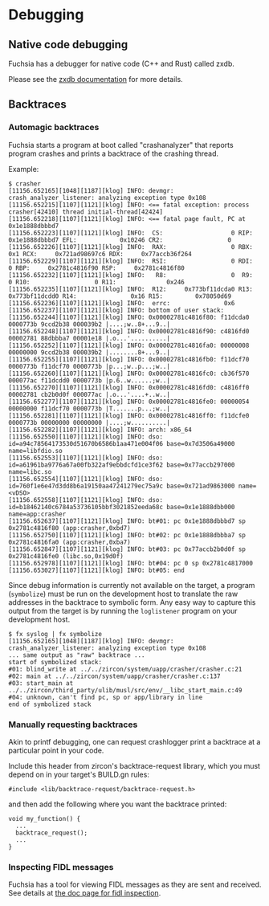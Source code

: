 # Debugging

## Native code debugging

Fuchsia has a debugger for native code (C++ and Rust) called zxdb.

Please see the [zxdb documentation](../debugger/README.md) for more details.

## Backtraces

### Automagic backtraces

Fuchsia starts a program at boot called "crashanalyzer" that reports
program crashes and prints a backtrace of the crashing thread.

Example:

```
$ crasher
[11156.652165][1048][1187][klog] INFO: devmgr: crash_analyzer_listener: analyzing exception type 0x108
[11156.652215][1107][1121][klog] INFO: <== fatal exception: process crasher[42410] thread initial-thread[42424]
[11156.652218][1107][1121][klog] INFO: <== fatal page fault, PC at 0x1e1888dbbbd7
[11156.652223][1107][1121][klog] INFO:  CS:                   0 RIP:     0x1e1888dbbbd7 EFL:            0x10246 CR2:                  0
[11156.652226][1107][1121][klog] INFO:  RAX:                  0 RBX:                0x1 RCX:     0x721ad98697c6 RDX:     0x77accb36f264
[11156.652229][1107][1121][klog] INFO:  RSI:                  0 RDI:                  0 RBP:     0x2781c4816f90 RSP:     0x2781c4816f80
[11156.652232][1107][1121][klog] INFO:   R8:                  0  R9:                  0 R10:                  0 R11:              0x246
[11156.652235][1107][1121][klog] INFO:  R12:     0x773bf11dcda0 R13:     0x773bf11dcdd0 R14:               0x16 R15:         0x78050d69
[11156.652236][1107][1121][klog] INFO:  errc:               0x6
[11156.652237][1107][1121][klog] INFO: bottom of user stack:
[11156.652244][1107][1121][klog] INFO: 0x00002781c4816f80: f11dcda0 0000773b 9ccd2b38 000039b2 |....;w..8+...9..|
[11156.652248][1107][1121][klog] INFO: 0x00002781c4816f90: c4816fd0 00002781 88dbbba7 00001e18 |.o...'..........|
[11156.652252][1107][1121][klog] INFO: 0x00002781c4816fa0: 00000008 00000000 9ccd2b38 000039b2 |........8+...9..|
[11156.652255][1107][1121][klog] INFO: 0x00002781c4816fb0: f11dcf70 0000773b f11dcf70 0000773b |p...;w..p...;w..|
[11156.652260][1107][1121][klog] INFO: 0x00002781c4816fc0: cb36f570 000077ac f11dcdd0 0000773b |p.6..w......;w..|
[11156.652270][1107][1121][klog] INFO: 0x00002781c4816fd0: c4816ff0 00002781 cb2b0d0f 000077ac |.o...'....+..w..|
[11156.652277][1107][1121][klog] INFO: 0x00002781c4816fe0: 00000054 00000000 f11dcf70 0000773b |T.......p...;w..|
[11156.652281][1107][1121][klog] INFO: 0x00002781c4816ff0: f11dcfe0 0000773b 00000000 00000000 |....;w..........|
[11156.652282][1107][1121][klog] INFO: arch: x86_64
[11156.652550][1107][1121][klog] INFO: dso: id=a94c78564173530d51670b6586b1aa471e004f06 base=0x7d3506a49000 name=libfdio.so
[11156.652553][1107][1121][klog] INFO: dso: id=a61961ba9776a67a00fb322af9ebbdcfd1ce3f62 base=0x77accb297000 name=libc.so
[11156.652554][1107][1121][klog] INFO: dso: id=760f1e6e47d3dd8b6a19150aa47241279ec75a9c base=0x721ad9863000 name=<vDSO>
[11156.652558][1107][1121][klog] INFO: dso: id=b18462140c6784a53736105bbf3021852eeda68c base=0x1e1888dbb000 name=app:crasher
[11156.652637][1107][1121][klog] INFO: bt#01: pc 0x1e1888dbbbd7 sp 0x2781c4816f80 (app:crasher,0xbd7)
[11156.652750][1107][1121][klog] INFO: bt#02: pc 0x1e1888dbbba7 sp 0x2781c4816fa0 (app:crasher,0xba7)
[11156.652847][1107][1121][klog] INFO: bt#03: pc 0x77accb2b0d0f sp 0x2781c4816fe0 (libc.so,0x19d0f)
[11156.652978][1107][1121][klog] INFO: bt#04: pc 0 sp 0x2781c4817000
[11156.653027][1107][1121][klog] INFO: bt#05: end
```

Since debug information is currently not available on the target,
a program (`symbolize`) must be run on the development host to
translate the raw addresses in the backtrace to symbolic form.
Any easy way to capture this output from the target is by running
the `loglistener` program on your development host.

```
$ fx syslog | fx symbolize
[11156.652165][1048][1187][klog] INFO: devmgr: crash_analyzer_listener: analyzing exception type 0x108
... same output as "raw" backtrace ...
start of symbolized stack:
#01: blind_write at ../../zircon/system/uapp/crasher/crasher.c:21
#02: main at ../../zircon/system/uapp/crasher/crasher.c:137
#03: start_main at ../../zircon/third_party/ulib/musl/src/env/__libc_start_main.c:49
#04: unknown, can't find pc, sp or app/library in line
end of symbolized stack
```


### Manually requesting backtraces

Akin to printf debugging, one can request crashlogger print a
backtrace at a particular point in your code.

Include this header from zircon's backtrace-request library, which you
must depend on in your target's BUILD.gn rules:

```
#include <lib/backtrace-request/backtrace-request.h>
```

and then add the following where you want the backtrace printed:

```
void my_function() {
  ...
  backtrace_request();
  ...
}
```

### Inspecting FIDL messages

Fuchsia has a tool for viewing FIDL messages as they are sent and received. See
details at [the doc page for fidl inspection](../fidl_inspecting/README.md).

